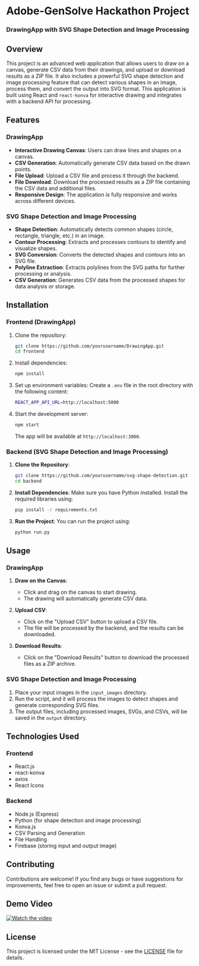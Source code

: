 # Adobe-GenSolve Hackathon Project

### DrawingApp with SVG Shape Detection and Image Processing

## Overview

This project is an advanced web application that allows users to draw on a canvas, generate CSV data from their drawings, and upload or download results as a ZIP file. It also includes a powerful SVG shape detection and image processing feature that can detect various shapes in an image, process them, and convert the output into SVG format. This application is built using React and `react-konva` for interactive drawing and integrates with a backend API for processing.

## Features

### DrawingApp

- **Interactive Drawing Canvas**: Users can draw lines and shapes on a canvas.
- **CSV Generation**: Automatically generate CSV data based on the drawn points.
- **File Upload**: Upload a CSV file and process it through the backend.
- **File Download**: Download the processed results as a ZIP file containing the CSV data and additional files.
- **Responsive Design**: The application is fully responsive and works across different devices.

### SVG Shape Detection and Image Processing

- **Shape Detection**: Automatically detects common shapes (circle, rectangle, triangle, etc.) in an image.
- **Contour Processing**: Extracts and processes contours to identify and visualize shapes.
- **SVG Conversion**: Converts the detected shapes and contours into an SVG file.
- **Polyline Extraction**: Extracts polylines from the SVG paths for further processing or analysis.
- **CSV Generation**: Generates CSV data from the processed shapes for data analysis or storage.

## Installation

### Frontend (DrawingApp)

1. Clone the repository:
   ```bash
   git clone https://github.com/yourusername/DrawingApp.git
   cd frontend
   ```

2. Install dependencies:
   ```bash
   npm install
   ```

3. Set up environment variables:
   Create a `.env` file in the root directory with the following content:
   ```bash
   REACT_APP_API_URL=http://localhost:5000
   ```

4. Start the development server:
   ```bash
   npm start
   ```

   The app will be available at `http://localhost:3000`.

### Backend (SVG Shape Detection and Image Processing)

1. **Clone the Repository**:
   ```bash
   git clone https://github.com/yourusername/svg-shape-detection.git
   cd backend
   ```

2. **Install Dependencies**:
   Make sure you have Python installed. Install the required libraries using:
   ```bash
   pip install -r requirements.txt
   ```

3. **Run the Project**:
   You can run the project using:
   ```bash
   python run.py
   ```

## Usage

### DrawingApp

1. **Draw on the Canvas**:
   - Click and drag on the canvas to start drawing.
   - The drawing will automatically generate CSV data.

2. **Upload CSV**:
   - Click on the "Upload CSV" button to upload a CSV file.
   - The file will be processed by the backend, and the results can be downloaded.

3. **Download Results**:
   - Click on the "Download Results" button to download the processed files as a ZIP archive.

### SVG Shape Detection and Image Processing

1. Place your input images in the `input_images` directory.
2. Run the script, and it will process the images to detect shapes and generate corresponding SVG files.
3. The output files, including processed images, SVGs, and CSVs, will be saved in the `output` directory.

## Technologies Used

### Frontend

- React.js
- react-konva
- axios
- React Icons

### Backend

- Node.js (Express)
- Python (for shape detection and image processing)
- Konva.js
- CSV Parsing and Generation
- File Handling
- Firebase (storing input and output image)


## Contributing

Contributions are welcome! If you find any bugs or have suggestions for improvements, feel free to open an issue or submit a pull request.

## Demo Video

[![Watch the video](https://img.youtube.com/vi/LS7qxnYSiOU/0.jpg)](https://youtu.be/LS7qxnYSiOU)


## License

This project is licensed under the MIT License - see the [LICENSE](LICENSE) file for details.
